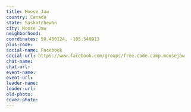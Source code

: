 ```yaml
---
title: Moose Jaw
country: Canada
state: Saskatchewan
city: Moose Jaw
neighborhood: 
coordinates: 50.400124, -105.540913
plus-code:
social-name: Facebook
social-url: https://www.facebook.com/groups/free.code.camp.moosejaw
chat-name:
chat-url:
event-name:
event-url:
leader-name:
leader-url:
old-photo: 
cover-photo:
---
```

